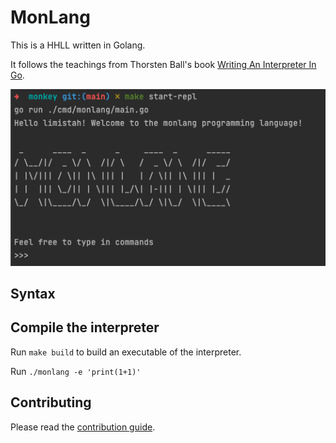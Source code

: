 
# MonLang

This is a HHLL written in Golang.

It follows the teachings from Thorsten Ball's book [Writing An Interpreter In Go](https://interpreterbook.com/).

![img.png](assets/img.png)

## Syntax

## Compile the interpreter
Run `make build` to build an executable of the interpreter.

Run `./monlang -e 'print(1+1)'`

## Contributing
Please read the [contribution guide](./CONTRIBUTING.md).
